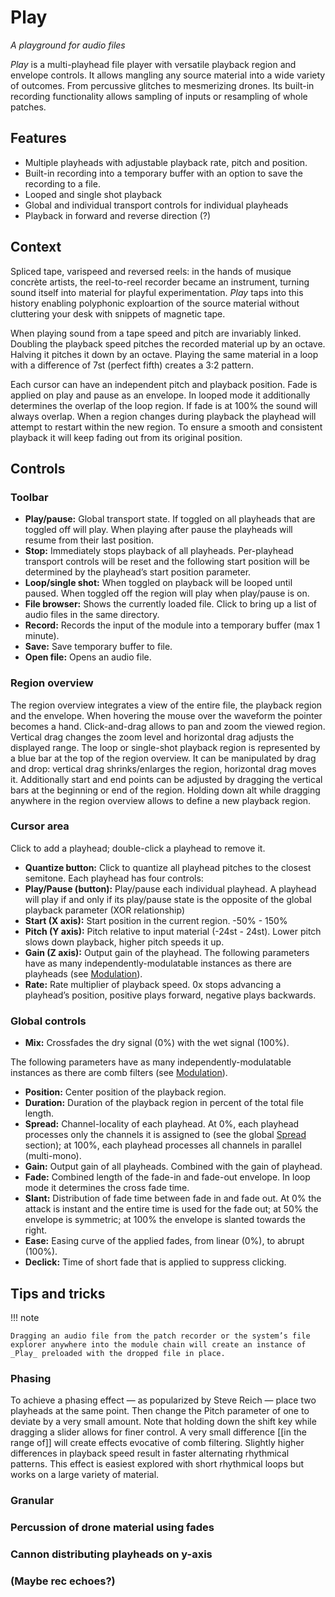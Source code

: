 # Play

_A playground for audio files_

_Play_ is a multi-playhead file player with versatile playback region and envelope controls. It allows mangling any source material into a wide variety of outcomes. From percussive glitches to mesmerizing drones. Its built-in recording functionality allows sampling of inputs or resampling of whole patches.

## Features

- Multiple playheads with adjustable playback rate, pitch and position.
- Built-in recording into a temporary buffer with an option to save the recording to a file.
- Looped and single shot playback
- Global and individual transport controls for individual playheads
- Playback in forward and reverse direction (?)

## Context

Spliced tape, varispeed and reversed reels: in the hands of musique concrète artists, the reel-to-reel recorder became an instrument, turning sound itself into material for playful experimentation.
_Play_ taps into this history enabling polyphonic exploartion of the source material without cluttering your desk with snippets of magnetic tape.

When playing sound from a tape speed and pitch are invariably linked. Doubling the playback speed pitches the recorded material up by an octave. Halving it pitches it down by an octave. Playing the same material
in a loop with a difference of 7st (perfect fifth) creates a 3:2 pattern.

Each cursor can have an independent pitch and playback position. Fade is applied on play and pause as an envelope. In looped mode it additionally determines the overlap of the loop region. If fade is at 100% the sound will always overlap. When a region changes during playback the playhead will attempt to restart within the new region. To ensure a smooth and consistent playback it will keep fading out from its original position.

## Controls

### Toolbar

- **Play/pause:** Global transport state. If toggled on all playheads that are toggled off will play. When playing after pause the playheads will resume from their last position.
- **Stop:** Immediately stops playback of all playheads. Per-playhead transport controls will be reset and the following start position will be determined by the playhead’s start position parameter.
- **Loop/single shot:** When toggled on playback will be looped until paused. When toggled off the region will play when play/pause is on.
- **File browser:** Shows the currently loaded file. Click to bring up a list of audio files in the same directory.
- **Record:** Records the input of the module into a temporary buffer (max 1 minute).
- **Save:** Save temporary buffer to file.
- **Open file:** Opens an audio file.

### Region overview

The region overview integrates a view of the entire file, the playback region and the envelope. When hovering the mouse over the waveform the pointer becomes a hand. Click-and-drag allows to pan and zoom the viewed region. Vertical drag changes the zoom level and horizontal drag adjusts the displayed range.
The loop or single-shot playback region is represented by a blue bar at the top of the region overview. It can be manipulated by drag and drop: vertical drag shrinks/enlarges the region, horizontal drag moves it. Additionally start and end points can be adjusted by dragging the vertical bars at the beginning or end of the region. Holding down alt while dragging anywhere in the region overview allows to define a new playback region.

### Cursor area
Click to add a playhead; double-click a playhead to remove it.

-	**Quantize button:** Click to quantize all playhead pitches to the closest semitone.
Each playhead has four controls:
- **Play/Pause (button):** Play/pause each individual playhead. A playhead will play if and only if its play/pause state is the opposite of the global playback parameter (XOR relationship)
- **Start (X axis):** Start position in the current region. -50% - 150%
- **Pitch (Y axis):** Pitch relative to input material (-24st - 24st). Lower pitch slows down playback, higher pitch speeds it up.
- **Gain (Z axis):** Output gain of the playhead.
The following parameters have as many independently-modulatable instances as there are playheads (see [Modulation](../atelier/modulation.md)).
- **Rate:** Rate multiplier of playback speed. 0x stops advancing a playhead’s position, positive plays forward, negative plays backwards.

### Global controls

- **Mix:** Crossfades the dry signal (0%) with the wet signal (100%).

The following parameters have as many independently-modulatable instances as there are comb filters (see [Modulation](../atelier/modulation.md)).

- **Position:** Center position of the playback region.
- **Duration:** Duration of the playback region in percent of the total file length.
- **Spread:** Channel-locality of each playhead. At 0%, each playhead processes only the channels it is assigned to (see the global [Spread](../atelier/multichannel.md#spread) section); at 100%, each playhead processes all channels in parallel (multi-mono).
- **Gain:** Output gain of all playheads. Combined with the gain of playhead.
- **Fade:** Combined length of the fade-in and fade-out envelope. In loop mode it determines the cross fade time.
- **Slant:** Distribution of fade time between fade in and fade out. At 0% the attack is instant and the entire time is used for the fade out; at 50% the envelope is symmetric; at 100% the envelope is slanted towards the right.
- **Ease:** Easing curve of the applied fades, from linear (0%), to abrupt (100%).
- **Declick:** Time of short fade that is applied to suppress clicking.

## Tips and tricks

!!! note

    Dragging an audio file from the patch recorder or the system’s file explorer anywhere into the module chain will create an instance of _Play_ preloaded with the dropped file in place.

### Phasing
To achieve a phasing effect — as popularized by Steve Reich — place two playheads at the same point. Then change the Pitch parameter of one to deviate by a very small amount. Note that holding down the shift key while dragging a slider allows for finer control. A very small difference [[in the range of]] will create effects evocative of comb filtering. Slightly higher differences in playback speed result in faster alternating rhythmical patterns. This effect is easiest explored with short rhythmical loops but works on a large variety of material.

### Granular
### Percussion of drone material using fades
### Cannon distributing playheads on y-axis
### (Maybe rec echoes?)
